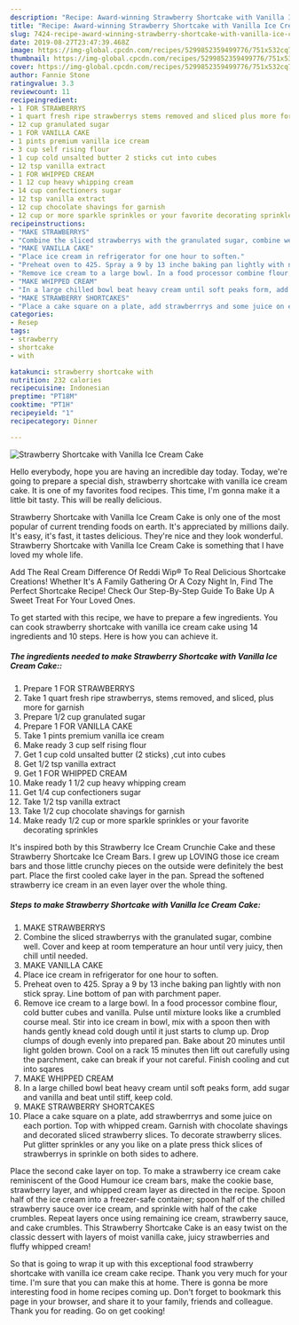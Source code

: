 ```yaml
---
description: "Recipe: Award-winning Strawberry Shortcake with Vanilla Ice Cream Cake"
title: "Recipe: Award-winning Strawberry Shortcake with Vanilla Ice Cream Cake"
slug: 7424-recipe-award-winning-strawberry-shortcake-with-vanilla-ice-cream-cake
date: 2019-08-27T23:47:39.468Z
image: https://img-global.cpcdn.com/recipes/5299852359499776/751x532cq70/strawberry-shortcake-with-vanilla-ice-cream-cake-recipe-main-photo.jpg
thumbnail: https://img-global.cpcdn.com/recipes/5299852359499776/751x532cq70/strawberry-shortcake-with-vanilla-ice-cream-cake-recipe-main-photo.jpg
cover: https://img-global.cpcdn.com/recipes/5299852359499776/751x532cq70/strawberry-shortcake-with-vanilla-ice-cream-cake-recipe-main-photo.jpg
author: Fannie Stone
ratingvalue: 3.3
reviewcount: 11
recipeingredient:
- 1 FOR STRAWBERRYS
- 1 quart fresh ripe strawberrys stems removed and sliced plus more for garnish
- 12 cup granulated sugar
- 1 FOR VANILLA CAKE
- 1 pints premium vanilla ice cream
- 3 cup self rising flour
- 1 cup cold unsalted butter 2 sticks cut into cubes
- 12 tsp vanilla extract
- 1 FOR WHIPPED CREAM
- 1 12 cup heavy whipping cream
- 14 cup confectioners sugar
- 12 tsp vanilla extract
- 12 cup chocolate shavings for garnish
- 12 cup or more sparkle sprinkles or your favorite decorating sprinkles
recipeinstructions:
- "MAKE STRAWBERRYS"
- "Combine the sliced strawberrys with the granulated sugar, combine well. Cover and  keep at room temperature an hour until very juicy, then chill until needed."
- "MAKE VANILLA CAKE"
- "Place ice cream in refrigerator for one hour to soften."
- "Preheat oven to 425. Spray a 9 by 13 inche baking pan lightly with non stick spray. Line bottom of pan with parchment paper."
- "Remove ice cream to a large bowl. In a food processor combine flour, cold butter cubes and vanilla. Pulse until mixture looks like a crumbled course meal. Stir into ice cream in bowl, mix with a spoon then with hands gently knead cold dough until it just starts to clump up. Drop clumps of dough evenly into prepared pan. Bake about 20 minutes until light golden brown. Cool on a rack 15 minutes then lift out carefully using the parchment, cake can break if your not careful. Finish cooling and cut into sqares"
- "MAKE WHIPPED CREAM"
- "In a large chilled bowl beat heavy cream until soft peaks form, add sugar and vanilla and beat until stiff, keep cold."
- "MAKE STRAWBERRY SHORTCAKES"
- "Place a cake square on a plate, add strawberrrys and some juice on each portion. Top with whipped cream. Garnish with chocolate shavings and decorated sliced strawberry slices. To decorate strawberry slices. Put glitter sprinkles or any you like on a plate press thick slices of strawberrys in sprinkle on both sides to adhere."
categories:
- Resep
tags:
- strawberry
- shortcake
- with

katakunci: strawberry shortcake with
nutrition: 232 calories
recipecuisine: Indonesian
preptime: "PT18M"
cooktime: "PT1H"
recipeyield: "1"
recipecategory: Dinner

---
```



![Strawberry Shortcake with Vanilla Ice Cream Cake](https://img-global.cpcdn.com/recipes/5299852359499776/751x532cq70/strawberry-shortcake-with-vanilla-ice-cream-cake-recipe-main-photo.jpg)

Hello everybody, hope you are having an incredible day today. Today, we're going to prepare a special dish, strawberry shortcake with vanilla ice cream cake. It is one of my favorites food recipes. This time, I'm gonna make it a little bit tasty. This will be really delicious.

Strawberry Shortcake with Vanilla Ice Cream Cake is only one of the most popular of current trending foods on earth. It's appreciated by millions daily. It's easy, it's fast, it tastes delicious. They're nice and they look wonderful. Strawberry Shortcake with Vanilla Ice Cream Cake is something that I have loved my whole life.

Add The Real Cream Difference Of Reddi Wip® To Real Delicious Shortcake Creations! Whether It&#39;s A Family Gathering Or A Cozy Night In, Find The Perfect Shortcake Recipe! Check Our Step-By-Step Guide To Bake Up A Sweet Treat For Your Loved Ones.


To get started with this recipe, we have to prepare a few ingredients. You can cook strawberry shortcake with vanilla ice cream cake using 14 ingredients and 10 steps. Here is how you can achieve it.

##### The ingredients needed to make Strawberry Shortcake with Vanilla Ice Cream Cake::

1. Prepare 1 FOR STRAWBERRYS
1. Take 1 quart fresh ripe strawberrys, stems removed, and sliced, plus more for garnish
1. Prepare 1/2 cup granulated sugar
1. Prepare 1 FOR VANILLA CAKE
1. Take 1 pints premium vanilla ice cream
1. Make ready 3 cup self rising flour
1. Get 1 cup cold unsalted butter (2 sticks) ,cut into cubes
1. Get 1/2 tsp vanilla extract
1. Get 1 FOR WHIPPED CREAM
1. Make ready 1 1/2 cup heavy whipping cream
1. Get 1/4 cup confectioners sugar
1. Take 1/2 tsp vanilla extract
1. Take 1/2 cup chocolate shavings for garnish
1. Make ready 1/2 cup or more sparkle sprinkles or your favorite decorating sprinkles


It&#39;s inspired both by this Strawberry Ice Cream Crunchie Cake and these Strawberry Shortcake Ice Cream Bars. I grew up LOVING those ice cream bars and those little crunchy pieces on the outside were definitely the best part. Place the first cooled cake layer in the pan. Spread the softened strawberry ice cream in an even layer over the whole thing. 

##### Steps to make Strawberry Shortcake with Vanilla Ice Cream Cake:

1. MAKE STRAWBERRYS
1. Combine the sliced strawberrys with the granulated sugar, combine well. Cover and  keep at room temperature an hour until very juicy, then chill until needed.
1. MAKE VANILLA CAKE
1. Place ice cream in refrigerator for one hour to soften.
1. Preheat oven to 425. Spray a 9 by 13 inche baking pan lightly with non stick spray. Line bottom of pan with parchment paper.
1. Remove ice cream to a large bowl. In a food processor combine flour, cold butter cubes and vanilla. Pulse until mixture looks like a crumbled course meal. Stir into ice cream in bowl, mix with a spoon then with hands gently knead cold dough until it just starts to clump up. Drop clumps of dough evenly into prepared pan. Bake about 20 minutes until light golden brown. Cool on a rack 15 minutes then lift out carefully using the parchment, cake can break if your not careful. Finish cooling and cut into sqares
1. MAKE WHIPPED CREAM
1. In a large chilled bowl beat heavy cream until soft peaks form, add sugar and vanilla and beat until stiff, keep cold.
1. MAKE STRAWBERRY SHORTCAKES
1. Place a cake square on a plate, add strawberrrys and some juice on each portion. Top with whipped cream. Garnish with chocolate shavings and decorated sliced strawberry slices. To decorate strawberry slices. Put glitter sprinkles or any you like on a plate press thick slices of strawberrys in sprinkle on both sides to adhere.


Place the second cake layer on top. To make a strawberry ice cream cake reminiscent of the Good Humour ice cream bars, make the cookie base, strawberry layer, and whipped cream layer as directed in the recipe. Spoon half of the ice cream into a freezer-safe container; spoon half of the chilled strawberry sauce over ice cream, and sprinkle with half of the cake crumbles. Repeat layers once using remaining ice cream, strawberry sauce, and cake crumbles. This Strawberry Shortcake Cake is an easy twist on the classic dessert with layers of moist vanilla cake, juicy strawberries and fluffy whipped cream! 

So that is going to wrap it up with this exceptional food strawberry shortcake with vanilla ice cream cake recipe. Thank you very much for your time. I'm sure that you can make this at home. There is gonna be more interesting food in home recipes coming up. Don't forget to bookmark this page in your browser, and share it to your family, friends and colleague. Thank you for reading. Go on get cooking!
